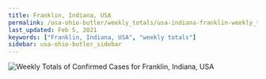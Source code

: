 ```yaml
---
title: Franklin, Indiana, USA
permalink: /usa-ohio-butler/weekly_totals/usa-indiana-franklin-weekly_totals.html
last_updated: Feb 5, 2021
keywords: ["Franklin, Indiana, USA", "weekly totals"]
sidebar: usa-ohio-butler_sidebar
---
```


![Weekly Totals of Confirmed Cases for Franklin, Indiana, USA](/covid_tracker/images/graphs/usa-indiana-franklin-weekly_totals_graph.png)
